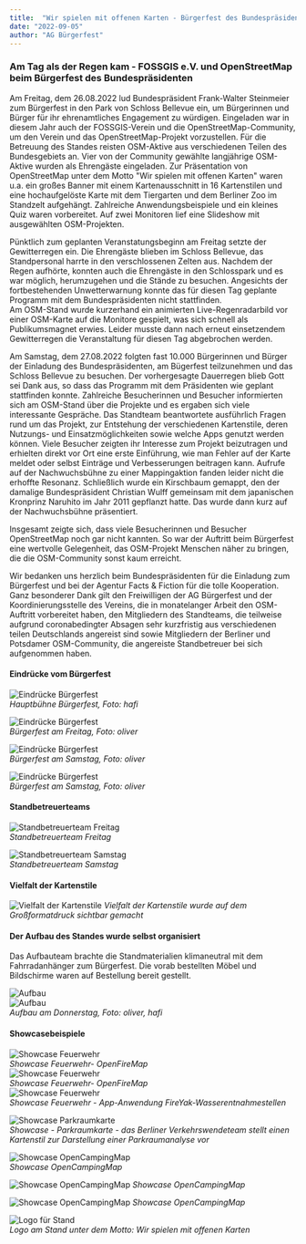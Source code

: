 ```yaml
---
title:  "Wir spielen mit offenen Karten - Bürgerfest des Bundespräsidenten"
date: "2022-09-05"
author: "AG Bürgerfest"
---
```


### Am Tag als der Regen kam - FOSSGIS e.V. und OpenStreetMap beim Bürgerfest des Bundespräsidenten

Am Freitag, dem 26.08.2022 lud Bundespräsident Frank-Walter Steinmeier zum Bürgerfest in den Park von Schloss Bellevue ein, um Bürgerinnen und Bürger für ihr ehrenamtliches Engagement zu würdigen. Eingeladen war in diesem Jahr auch der FOSSGIS-Verein und die OpenStreetMap-Community, um den Verein und das OpenStreetMap-Projekt vorzustellen.
Für die Betreuung des Standes reisten OSM-Aktive aus verschiedenen Teilen des Bundesgebiets an. Vier von der Community gewählte langjährige OSM-Aktive wurden als Ehrengäste eingeladen. 
Zur Präsentation von OpenStreetMap unter dem Motto "Wir spielen mit offenen Karten" waren u.a. ein großes Banner mit einem Kartenausschnitt in 16 Kartenstilen und eine hochaufgelöste Karte mit dem Tiergarten und dem Berliner Zoo im Standzelt aufgehängt. Zahlreiche Anwendungsbeispiele und ein kleines Quiz waren vorbereitet. Auf zwei Monitoren lief eine Slideshow mit ausgewählten OSM-Projekten.

Pünktlich zum geplanten Veranstatungsbeginn am Freitag setzte der Gewitterregen ein. Die Ehrengäste blieben im Schloss Bellevue, das Standpersonal harrte in den verschlossenen Zelten aus. Nachdem der Regen aufhörte, konnten auch die Ehrengäste in den Schlosspark und es war möglich, herumzugehen und die Stände zu besuchen. Angesichts der fortbestehenden Unwetterwarnung konnte das für diesen Tag geplante Programm mit dem Bundespräsidenten nicht stattfinden.   
Am OSM-Stand wurde kurzerhand ein animierten Live-Regenradarbild vor einer OSM-Karte auf die Monitore gespielt, was sich schnell als Publikumsmagnet erwies. Leider musste dann nach erneut einsetzendem Gewitterregen die Veranstaltung für diesen Tag abgebrochen werden.

Am Samstag, dem 27.08.2022 folgten fast 10.000 Bürgerinnen und Bürger der Einladung des Bundespräsidenten, am Bügerfest teilzunehmen und das Schloss Bellevue zu besuchen. Der vorhergesagte Dauerregen blieb Gott sei Dank aus, so dass das Programm mit dem Präsidenten wie geplant stattfinden konnte. Zahlreiche Besucherinnen und Besucher informierten sich am OSM-Stand über die Projekte und es ergaben sich viele interessante Gespräche. Das Standteam beantwortete ausführlich Fragen rund um das Projekt, zur Entstehung der verschiedenen Kartenstile, deren Nutzungs- und Einsatzmöglichkeiten sowie welche Apps genutzt werden können.
Viele Besucher zeigten ihr Interesse zum Projekt beizutragen und erhielten direkt vor Ort eine erste Einführung, wie man Fehler auf der Karte meldet oder selbst Einträge und Verbesserungen beitragen kann. Aufrufe auf der Nachwuchsbühne zu einer Mappingaktion fanden leider nicht die erhoffte  Resonanz. Schließlich wurde ein Kirschbaum gemappt, den der damalige Bundespräsident Christian Wulff gemeinsam mit dem japanischen Kronprinz Naruhito im Jahr 2011 gepflanzt hatte. Das wurde dann kurz auf der Nachwuchsbühne präsentiert.

Insgesamt zeigte sich, dass viele Besucherinnen und Besucher OpenStreetMap noch gar nicht kannten. So war der Auftritt beim Bürgerfest eine wertvolle Gelegenheit, das OSM-Projekt Menschen näher zu bringen, die die OSM-Community sonst kaum erreicht.

Wir bedanken uns herzlich beim Bundespräsidenten für die Einladung zum Bürgerfest und bei der Agentur Facts & Fiction für die tolle Kooperation.
Ganz besonderer Dank gilt den Freiwilligen der AG Bürgerfest und der Koordinierungsstelle des Vereins, die in monatelanger Arbeit den OSM-Auftritt vorbereitet haben, den Mitgliedern des Standteams, die teilweise aufgrund coronabedingter Absagen sehr kurzfristig aus verschiedenen
teilen Deutschlands angereist sind sowie Mitgliedern der Berliner und Potsdamer OSM-Community, die angereiste Standbetreuer bei sich aufgenommen haben.

#### Eindrücke vom Bürgerfest

![Eindrücke Bürgerfest](https://files.fossgis.de/Koordinierungsstelle/Buergerfest/2022_09_05_Stand_Buergerfest_August_2022_Freitag_2.jpg)  
*Hauptbühne Bürgerfest, Foto: hafi*  

![Eindrücke Bürgerfest](https://files.fossgis.de/Koordinierungsstelle/Buergerfest/2022_09_05_Eindruck_Buergerfest_August_2022_001.jpg)  
*Bürgerfest am Freitag, Foto: oliver*  

![Eindrücke Bürgerfest](https://files.fossgis.de/Koordinierungsstelle/Buergerfest/2022_09_05_Eindruck_Buergerfest_August_2022_03.jpg)  
*Bürgerfest am Samstag, Foto: oliver*  

![Eindrücke Bürgerfest](https://files.fossgis.de/Koordinierungsstelle/Buergerfest/2022_09_05_Eindruck_Buergerfest_August_2022_02.jpg)  
*Bürgerfest am Samstag, Foto: oliver*  

#### Standbetreuerteams

![Standbetreuerteam Freitag](https://files.fossgis.de/Koordinierungsstelle/Buergerfest/2022_09_05_Stand_Buergerfest_August_2022_TeamFreitag.jpg)  
*Standbetreuerteam Freitag*

![Standbetreuerteam Samstag](https://files.fossgis.de/Koordinierungsstelle/Buergerfest/2022_09_05_Stand_Buergerfest_August_2022_TeamSamstag.jpg)  
*Standbetreuerteam Samstag*

#### Vielfalt der Kartenstile

![Vielfalt der Kartenstile](https://files.fossgis.de/Koordinierungsstelle/Buergerfest/Kartenstile_neu.png)  *Vielfalt der Kartenstile wurde auf dem Großformatdruck sichtbar gemacht*

#### Der Aufbau des Standes wurde selbst organisiert
Das Aufbauteam brachte die Standmaterialien klimaneutral mit dem Fahrradanhänger zum Bürgerfest. Die vorab bestellten Möbel und Bildschirme waren auf Bestellung bereit gestellt.

![Aufbau](https://files.fossgis.de/Koordinierungsstelle/Buergerfest/2022_09_05_Stand_Buergerfest_Donnerstag_Aufbau_01.jpg)  
![Aufbau](https://files.fossgis.de/Koordinierungsstelle/Buergerfest/2022_09_05_Stand_Buergerfest_Donnerstag_Aufbau_02.jpg)  
*Aufbau am Donnerstag, Foto: oliver, hafi*

#### Showcasebeispiele

![Showcase Feuerwehr](https://files.fossgis.de/Koordinierungsstelle/Buergerfest/Showcase_Feuerwehr_und_OSM/OpenFireMap_Screenshot_Nuernberg_1.png)  
*Showcase Feuerwehr- OpenFireMap*  
![Showcase Feuerwehr](https://files.fossgis.de/Koordinierungsstelle/Buergerfest/Showcase_Feuerwehr_und_OSM/OpenFireMap_Screenshot_Nuernberg_3.png)  
*Showcase Feuerwehr- OpenFireMap*  
![Showcase Feuerwehr](https://files.fossgis.de/Koordinierungsstelle/Buergerfest/Showcase_Feuerwehr_und_OSM/fireyak__quer.png)  
*Showcase Feuerwehr - App-Anwendung FireYak-Wasserentnahmestellen*  

![Showcase Parkraumkarte](https://files.fossgis.de/Koordinierungsstelle/Buergerfest/Showcase_Parkraumanalyse/OSM_Parkraumprojekt_Karte_Neukoelln.png)  
*Showcase - Parkraumkarte - das Berliner Verkehrswendeteam stellt einen Kartenstil zur Darstellung einer Parkraumanalyse vor*  

![Showcase OpenCampingMap](https://files.fossgis.de/Koordinierungsstelle/Buergerfest/OCM_Berlin.png)  
*Showcase OpenCampingMap*  

![Showcase OpenCampingMap](https://files.fossgis.de/Koordinierungsstelle/Buergerfest/OCM_Pfadfinder.png)
*Showcase OpenCampingMap*  

![Showcase OpenCampingMap](https://files.fossgis.de/Koordinierungsstelle/Buergerfest/OCM_Campingplatz_detailliert.png)
*Showcase OpenCampingMap*  

![Logo für Stand](https://files.fossgis.de/Koordinierungsstelle/Buergerfest/Logos.png)  
*Logo am Stand unter dem Motto: Wir spielen mit offenen Karten*

